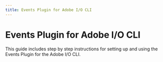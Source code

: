 ```yaml
---
title: Events Plugin for Adobe I/O CLI
---
```


# Events Plugin for Adobe I/O CLI

This guide includes step by step instructions for setting up and using the Events Plugin for the Adobe I/O CLI.


